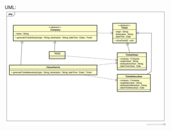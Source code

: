 UML: 
![alt text](https://github.com/SergioColetto/Kotlin-PadroesDeProjetoGoF/blob/master/src/criacao/factoryMethod/Doc/factoryMethod.jpg "Class Diagram")
